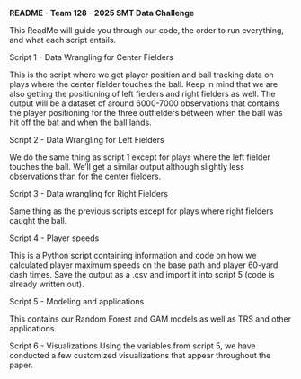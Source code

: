 **README - Team 128 - 2025 SMT Data Challenge**

This ReadMe will guide you through our code, the order to run everything, and what each script entails.

Script 1 - Data Wrangling for Center Fielders

This is the script where we get player position and ball tracking data on plays where the center fielder touches the ball. Keep in mind that we are also getting the positioning of left fielders and right fielders as well. The output will be a dataset of around 6000-7000 observations that contains the player positioning for the three outfielders between when the ball was hit off the bat and when the ball lands.

Script 2 - Data Wrangling for Left Fielders

We do the same thing as script 1 except for plays where the left fielder touches the ball. We’ll get a similar output although slightly less observations than for the center fielders.

Script 3 - Data wrangling for Right Fielders

Same thing as the previous scripts except for plays where right fielders caught the ball.

Script 4 - Player speeds

This is a Python script containing information and code on how we calculated player maximum speeds on the base path and player 60-yard dash times. Save the output as a .csv and import it into script 5 (code is already written out).

Script 5 - Modeling and applications

This contains our Random Forest and GAM models as well as TRS and other applications.

Script 6 - Visualizations
Using the variables from script 5, we have conducted a few customized visualizations that appear throughout the paper.
